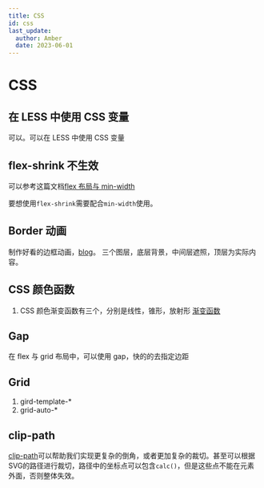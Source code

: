 ```yaml
---
title: CSS
id: css
last_update:
  author: Amber
  date: 2023-06-01
---
```


# CSS

## 在 LESS 中使用 CSS 变量

可以。可以在 LESS 中使用 CSS 变量

<!--truncate-->

## flex-shrink 不生效

可以参考这篇文档[flex 布局与 min-width](https://blog.tcs-y.com/2021/09/23/flex-content-min-width/)

要想使用`flex-shrink`需要配合`min-width`使用。

## Border 动画

制作好看的边框动画，[blog](https://web.dev/css-border-animations/)。
三个图层，底层背景，中间层遮照，顶层为实际内容。

## CSS 颜色函数

1. CSS 颜色渐变函数有三个，分别是线性，锥形，放射形 [渐变函数](https://developer.mozilla.org/en-US/docs/Web/CSS/gradient)

## Gap

在 flex 与 grid 布局中，可以使用 gap，快的的去指定边距

## Grid

1. gird-template-\*
2. grid-auto-\*

## clip-path

[clip-path](https://developer.mozilla.org/en-US/docs/Web/CSS/clip-path)可以帮助我们实现更复杂的倒角，或者更加复杂的裁切。甚至可以根据SVG的路径进行裁切，路径中的坐标点可以包含`calc()`，但是这些点不能在元素外面，否则整体失效。
